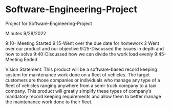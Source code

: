 # Software-Engineering-Project
Project for Software-Engineering-Project

Minutes 9/28/2022

9:10- Meeting Started
9:15-Went over the due date for homework 2
Went over our product and our objective
9:25-Discussed the issues in depth and how to solve
9:40-Discussed how we can divide the work load evenly
9:45-Meeting Ended

Vision Statement: This product will be a software-based record keeping system for maintenance work done on a fleet of vehicles. The target customers are those companies or individuals who manage any type of a fleet of vehicles ranging anywhere from a semi-truck company to a taxi company. This product will greatly simplify these types of company’s mandatory record keeping requirements and allow them to better manage the maintenance work done to their fleet.
